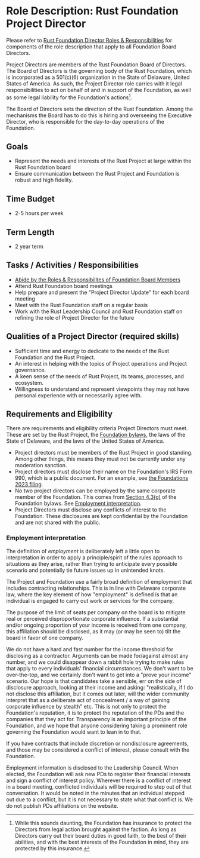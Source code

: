 # Role Description: Rust Foundation Project Director

Please refer to [Rust Foundation Director Roles & Responsibilities][director-role] for components of the role description that apply to all Foundation Board Directors.

Project Directors are members of the Rust Foundation Board of Directors.
The Board of Directors is the governing body of the Rust Foundation, which is incorporated as a 501(c)(6) organization in the State of Delaware, United States of America.
As such, the Project Director role carries with it legal responsibilities to act on behalf of and in support of the Foundation, as well as some legal liability for the Foundation's actions[^liability].

The Board of Directors sets the direction of the Rust Foundation.
Among the mechanisms the Board has to do this is hiring and overseeing the Executive Director, who is responsible for the day-to-day operations of the Foundation.

[^liability]: While this sounds daunting, the Foundation has insurance to protect the Directors from legal action brought against the faction. As long as Directors carry out their board duties in good faith, to the best of their abilities, and with the best interests of the Foundation in mind, they are protected by this insurance.

## Goals

- Represent the needs and interests of the Rust Project at large within the Rust Foundation board
- Ensure communication between the Rust Project and Foundation is robust and high fidelity.

## Time Budget

- 2-5 hours per week

## Term Length

- 2 year term

## Tasks / Activities / Responsibilities

- [Abide by the Roles & Responsibilites of Foundation Board Members][director-role]
- Attend Rust Foundation board meetings
- Help prepare and present the "Project Director Update" for each board meeting
- Meet with the Rust Foundation staff on a regular basis
- Work with the Rust Leadership Council and Rust Foundation staff on refining the role of Project Director for the future

## Qualities of a Project Director (required skills)

- Sufficient time and energy to dedicate to the needs of the Rust Foundation and the Rust Project.
- An interest in helping with the topics of Project operations and Project governance.
- A keen sense of the needs of Rust Project, its teams, processes, and ecosystem.
- Willingness to understand and represent viewpoints they may not have personal experience with or necessarily agree with.

## Requirements and Eligibility

There are requirements and eligibility criteria Project Directors must meet.
These are set by the Rust Project, the [Foundation bylaws], the laws of the State of Delaware, and the laws of the United States of America.

- Project directors must be members of the Rust Project in good standing.
  Among other things, this means they must not be currently under any moderation sanction.
- Project directors must disclose their name on the Foundation's IRS Form 990, which is a public document. For an example, see [the Foundations 2023 filing][form-990].
- No two project directors can be employed by the same corporate member of the Foundation.
  This comes from [Section 4.3(g)] of the Foundation bylaws. See [Employment interpretation](#employment-interpretation).
- Project Directors must disclose any conflicts of interest to the Foundation.
  These disclosures are kept confidential by the Foundation and are not shared with the public.

### Employment interpretation

The definition of *employment* is deliberately left a little open to interpretation in order to apply a principle/spirit of the rules approach to situations as they arise, rather than trying to anticipate every possible scenario and potentially tie future issues up in unintended knots.

The Project and Foundation use a fairly broad definition of employment that includes contracting relationships. This is in line with Delaware corporate law, where the key element of how "employment" is defined is that an individual is engaged to carry out work or services for the company.

The purpose of the limit of seats per company on the board is to mitigate real or perceived disproportionate corporate influence. If a substantial and/or ongoing proportion of your income is received from one company, this affiliation should be disclosed, as it may (or may be seen to) tilt the board in favor of one company.

We do not have a hard and fast number for the income threshold for disclosing as a contractor. Arguments can be made for/against almost any number, and we could disappear down a rabbit hole trying to make rules that apply to every individuals' financial circumstances. We don't want to be over-the-top, and we certainly don't want to get into a "prove your income" scenario. Our hope is that candidates take a sensible, err on the side of disclosure approach, looking at their income and asking: "realistically, if I do not disclose this affiliation, but it comes out later, will the wider community interpret that as a deliberate act of concealment / a way of gaining corporate influence by stealth" etc. This is not only to protect the Foundation's reputation, it is to protect the reputation of the PDs and the companies that they act for. Transparency is an important principle of the Foundation, and we hope that anyone considering taking a prominent role governing the Foundation would want to lean in to that.

If you have contracts that include discretion or nondisclosure agreements, and those may be considered a conflict of interest, please consult with the Foundation.

Employment information is disclosed to the Leadership Council. When elected, the Foundation will ask new PDs to register their financial interests and sign a conflict of interest policy. Wherever there is a conflict of interest in a board meeting, conflicted individuals will be required to step out of that conversation. It would be noted in the minutes that an individual stepped out due to a conflict, but it is not necessary to state what that conflict is. We do not publish PDs affiliations on the website.

[director-role]: https://rustfoundation.org/wp-content/uploads/2023/12/board-director-role-description.pdf
[Foundation bylaws]: https://foundation.rust-lang.org/policies/bylaws/#article-iv%3A-directors
[form-990]: https://rustfoundation.org/resource/form-990-2023/
[Section 4.3(g)]: https://foundation.rust-lang.org/policies/bylaws/#section-4.3-nomination%2C-election-and-term-of-office-of-directors
